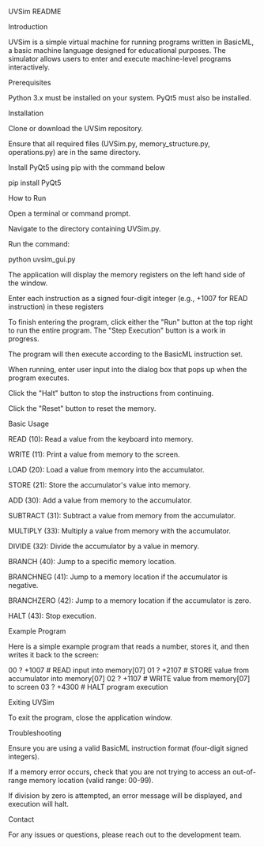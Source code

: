 UVSim README


Introduction

UVSim is a simple virtual machine for running programs written in BasicML, a basic machine language designed for educational purposes. The simulator allows users to enter and execute machine-level programs interactively.


Prerequisites

Python 3.x must be installed on your system.
PyQt5 must also be installed.


Installation

Clone or download the UVSim repository.

Ensure that all required files (UVSim.py, memory_structure.py, operations.py) are in the same directory.

Install PyQt5 using pip with the command below

pip install PyQt5



How to Run

Open a terminal or command prompt.

Navigate to the directory containing UVSim.py.

Run the command:

python uvsim_gui.py

The application will display the memory registers on the left hand side of the window.

Enter each instruction as a signed four-digit integer (e.g., +1007 for READ instruction) in these registers

To finish entering the program, click either the "Run" button at the top right to run the entire program. The "Step Execution" button is a work in progress.

The program will then execute according to the BasicML instruction set.

When running, enter user input into the dialog box that pops up when the program executes.

Click the "Halt" button to stop the instructions from continuing.

Click the "Reset" button to reset the memory.


Basic Usage

READ (10): Read a value from the keyboard into memory.

WRITE (11): Print a value from memory to the screen.

LOAD (20): Load a value from memory into the accumulator.

STORE (21): Store the accumulator's value into memory.

ADD (30): Add a value from memory to the accumulator.

SUBTRACT (31): Subtract a value from memory from the accumulator.

MULTIPLY (33): Multiply a value from memory with the accumulator.

DIVIDE (32): Divide the accumulator by a value in memory.

BRANCH (40): Jump to a specific memory location.

BRANCHNEG (41): Jump to a memory location if the accumulator is negative.

BRANCHZERO (42): Jump to a memory location if the accumulator is zero.

HALT (43): Stop execution.


Example Program

Here is a simple example program that reads a number, stores it, and then writes it back to the screen:

00 ? +1007 # READ input into memory[07] 01 ? +2107 # STORE value from accumulator into memory[07] 02 ? +1107 # WRITE value from memory[07] to screen 03 ? +4300 # HALT program execution


Exiting UVSim

To exit the program, close the application window.


Troubleshooting

Ensure you are using a valid BasicML instruction format (four-digit signed integers).

If a memory error occurs, check that you are not trying to access an out-of-range memory location (valid range: 00-99).

If division by zero is attempted, an error message will be displayed, and execution will halt.


Contact

For any issues or questions, please reach out to the development team.
